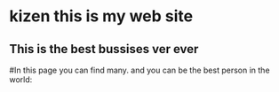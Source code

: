 # kizen this is my web site

## This is the best bussises ver ever 
#In this page you can find many. 
and you can be the best person in the world:
